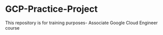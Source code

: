 # GCP-Practice-Project
This repository is for training purposes- Associate Google Cloud Engineer course
